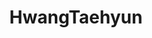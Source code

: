 ---
title: HwangTaehyun
github: https://github.com/HwangTaehyun
mode: light
transition: 1s
score: 82.6
archetype:
- Stats and Metrics
---